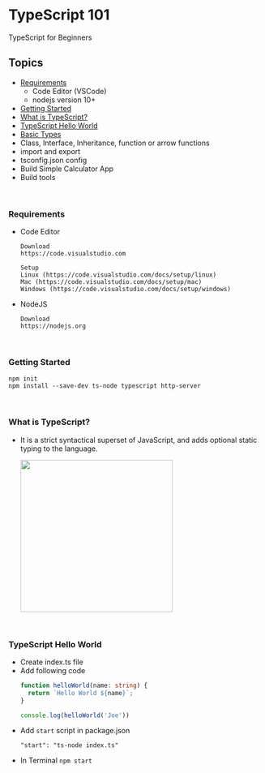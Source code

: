 # TypeScript 101
TypeScript for Beginners

## Topics
* [Requirements](#requirements)
  * Code Editor (VSCode)
  * nodejs version 10+
* [Getting Started](#getting-started)
* [What is TypeScript?](#what-is-typescript)
* [TypeScript Hello World](#typescript-hello-world)
* [Basic Types](#basic-types)
* Class, Interface, Inheritance, function or arrow functions
* import and export
* tsconfig.json config
* Build Simple Calculator App
* Build tools

<br />

### Requirements
* Code Editor
  ```
  Download
  https://code.visualstudio.com

  Setup
  Linux (https://code.visualstudio.com/docs/setup/linux)
  Mac (https://code.visualstudio.com/docs/setup/mac)
  Windows (https://code.visualstudio.com/docs/setup/windows)
  ```
* NodeJS
  ```
  Download
  https://nodejs.org
  ```

<br />

### Getting Started
  ```
  npm init
  npm install --save-dev ts-node typescript http-server
  ```

<br />

### What is TypeScript?
* It is a strict syntactical superset of JavaScript, and adds optional static typing to the language.

  <img src="https://cdn-images-1.medium.com/max/609/1*8lKzkDJVWuVbqumysxMRYw.png" width="300" height="300" />

<br />

### TypeScript Hello World
* Create index.ts file
* Add following code
  ```typescript
  function helloWorld(name: string) {
    return `Hello World ${name}`;
  }

  console.log(helloWorld('Joe'))
  ``` 
* Add `start` script in package.json
  ```
  "start": "ts-node index.ts"
  ```
* In Terminal `npm start`